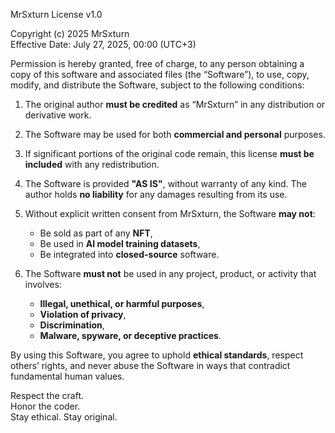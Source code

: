 MrSxturn License v1.0

Copyright (c) 2025 MrSxturn  
Effective Date: July 27, 2025, 00:00 (UTC+3)

Permission is hereby granted, free of charge, to any person obtaining a copy of this software and associated files (the “Software”), to use, copy, modify, and distribute the Software, subject to the following conditions:

1. The original author **must be credited** as “MrSxturn” in any distribution or derivative work.  
2. The Software may be used for both **commercial and personal** purposes.  
3. If significant portions of the original code remain, this license **must be included** with any redistribution.  
4. The Software is provided **"AS IS"**, without warranty of any kind. The author holds **no liability** for any damages resulting from its use.  
5. Without explicit written consent from MrSxturn, the Software **may not**:
   - Be sold as part of any **NFT**,  
   - Be used in **AI model training datasets**,  
   - Be integrated into **closed-source** software.

6. The Software **must not** be used in any project, product, or activity that involves:
   - **Illegal, unethical, or harmful purposes**,  
   - **Violation of privacy**,  
   - **Discrimination**,  
   - **Malware, spyware, or deceptive practices**.

By using this Software, you agree to uphold **ethical standards**, respect others’ rights, and never abuse the Software in ways that contradict fundamental human values.

Respect the craft.  
Honor the coder.  
Stay ethical. Stay original.
